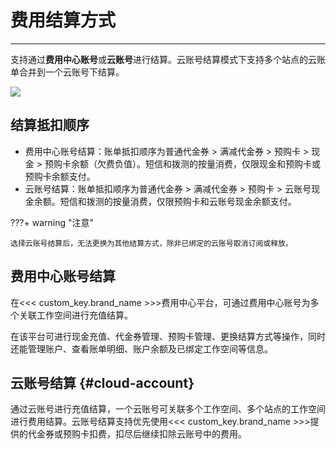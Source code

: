 # 费用结算方式
---

支持通过**费用中心账号**或**云账号**进行结算。云账号结算模式下支持多个站点的云账单合并到一个云账号下结算。


![](../img/billing-index-1.png)

## 结算抵扣顺序

- 费用中心账号结算：账单抵扣顺序为普通代金券 > 满减代金券 > 预购卡 > 现金 > 预购卡余额（欠费负值）。短信和拨测的按量消费，仅限现金和预购卡或预购卡余额支付。
- 云账号结算：账单抵扣顺序为普通代金券 > 满减代金券 > 预购卡 > 云账号现金余额。短信和拨测的按量消费，仅限预购卡和云账号现金余额支付。

???+ warning "注意"

    选择云账号结算后，无法更换为其他结算方式，除非已绑定的云账号取消订阅或释放。

## 费用中心账号结算

在<<< custom_key.brand_name >>>费用中心平台，可通过费用中心账号为多个关联工作空间进行充值结算。

在该平台可进行现金充值、代金券管理、预购卡管理、更换结算方式等操作，同时还能管理账户、查看账单明细、账户余额及已绑定工作空间等信息。

## 云账号结算 {#cloud-account}

通过云账号进行充值结算，一个云账号可关联多个工作空间、多个站点的工作空间进行费用结算。云账号结算支持优先使用<<< custom_key.brand_name >>>提供的代金券或预购卡扣费，扣尽后继续扣除云账号中的费用。

